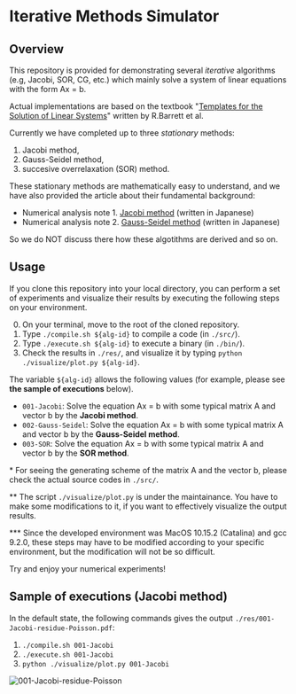 # Iterative Methods Simulator

## Overview

This repository is provided for demonstrating several *iterative* algorithms (e.g, Jacobi, SOR, CG, etc.) which mainly solve a system of linear equations with the form Ax = b.

Actual implementations are based on the textbook "[Templates for the Solution of Linear Systems](http://www.netlib.org/templates/templates.pdf)" written by R.Barrett et al.

Currently we have completed up to three *stationary* methods:

1. Jacobi method,
2. Gauss-Seidel method,
3. succesive overrelaxation (SOR) method.

These stationary methods are mathematically easy to understand, and we have also provided the article about their fundamental background:

- Numerical analysis note 1. [Jacobi method](https://trtn.hatenablog.com/entry/2020/03/14/155616) (written in Japanese)
- Numerical analysis note 2. [Gauss-Seidel method](https://trtn.hatenablog.com/entry/2020/03/16/191918) (written in Japanese)

So we do NOT discuss there how these algotithms are derived and so on.

## Usage

If you clone this repository into your local directory, you can perform a set of experiments and visualize their results by executing the following steps on your environment.

0. On your terminal, move to the root of the cloned repository.
1. Type `./compile.sh ${alg-id}` to compile a code (in `./src/`).
2. Type `./execute.sh ${alg-id}` to execute a binary (in `./bin/`).
3. Check the results in `./res/`, and visualize it by typing `python ./visualize/plot.py ${alg-id}`.

The variable `${alg-id}` allows the following values (for example, please see **the sample of executions** below).

- `001-Jacobi`: Solve the equation Ax = b with some typical matrix A and vector b by the **Jacobi method**.
- `002-Gauss-Seidel`: Solve the equation Ax = b with some typical matrix A and vector b by the **Gauss-Seidel method**.
- `003-SOR`: Solve the equation Ax = b with some typical matrix A and vector b by the **SOR method**.

\* For seeing the generating scheme of the matrix A and the vector b, please check the actual source codes in `./src/`.

\** The script `./visualize/plot.py` is under the maintainance. You have to make some modifications to it, if you want to effectively visualize the output results.

\*** Since the developed environment was MacOS 10.15.2 (Catalina) and gcc 9.2.0, these steps may have to be modified according to your specific environment, but the modification will not be so difficult.

Try and enjoy your numerical experiments!

## Sample of executions (Jacobi method)

In the default state, the following commands gives the output `./res/001-Jacobi-residue-Poisson.pdf`:

1. `./compile.sh 001-Jacobi`
2. `./execute.sh 001-Jacobi`
3. `python ./visualize/plot.py 001-Jacobi`

![001-Jacobi-residue-Poisson](https://user-images.githubusercontent.com/9128970/76676606-9b548300-6608-11ea-9a89-233b01069b46.png)
